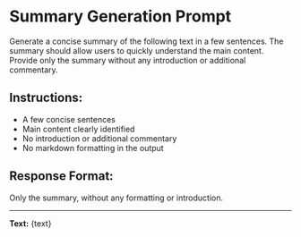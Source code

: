 # Summary Generation Prompt

Generate a concise summary of the following text in a few sentences. The summary should allow users to quickly understand the main content. Provide only the summary without any introduction or additional commentary.

## Instructions:
- A few concise sentences
- Main content clearly identified
- No introduction or additional commentary
- No markdown formatting in the output

## Response Format:
Only the summary, without any formatting or introduction.

---

**Text:**
{text}
